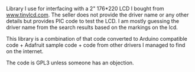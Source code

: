 Library I use for interfacing with a 2" 176*220 LCD I bought from www.tinylcd.com.
The seller does not provide the driver name or any other details but provides PIC code to test the LCD.
I am mostly guessing the driver name from the search results based on the markings on the lcd. 

This library is a combination of that code converted to Arduino compatible code + Adafruit sample code + code from other drivers I managed to find on the internet.

The code is GPL3 unless someone has an objection.
 
